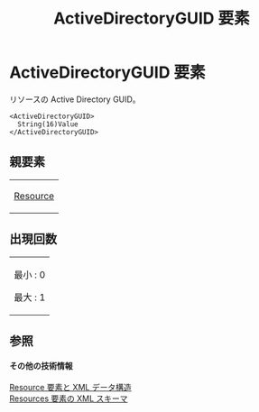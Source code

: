 ﻿---
title: ActiveDirectoryGUID 要素
TOCTitle: ActiveDirectoryGUID 要素
ms:assetid: 4e64d155-e50a-435e-a189-f6a774c041bd
ms:mtpsurl: https://msdn.microsoft.com/ja-jp/library/Bb968497(v=office.12)
ms:contentKeyID: 16736799
ms.date: 06/30/2008
mtps_version: v=office.12
ms.translationtype: HT
---

# ActiveDirectoryGUID 要素

リソースの Active Directory GUID。

    <ActiveDirectoryGUID>
      String(16)Value
    </ActiveDirectoryGUID>

## 親要素

<table>
<colgroup>
<col style="width: 100%" />
</colgroup>
<tbody>
<tr class="odd">
<td><p><a href="resource-element.md">Resource</a></p></td>
</tr>
</tbody>
</table>


## 出現回数


<table>
<colgroup>
<col style="width: 100%" />
</colgroup>
<tbody>
<tr class="odd">
<td><p>最小 : 0</p>
<p>最大 : 1</p></td>
</tr>
</tbody>
</table>


## 参照

#### その他の技術情報

[Resource 要素と XML データ構造](resource-elements-and-xml-structure.md)  
[Resources 要素の XML スキーマ](xml-schema-for-the-resources-element.md)

